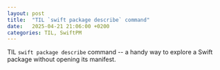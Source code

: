```yaml
---
layout: post
title:  "TIL `swift package describe` command"
date:   2025-04-21 21:06:00 +0200
categories: TIL, SwiftPM
---
```

TIL `swift package describe` command -- a handy way to explore a Swift package without opening its manifest.
